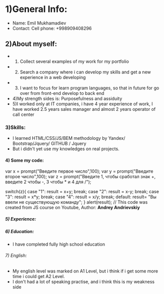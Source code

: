 # 1)General Info:
* Name: Emil Mukhamadiev
* Contact: Cell phone: +998909408296
## 2)About myself: 
* 1) Collect several examples of my work for my portfolio 
* 2) Search a company where i can develop my skills and get a new experience in a web developing 
* 3) I want to focus for learn program languages, so that in future for go over from front-end develop to back end 
* 4)My strength sides is: Purposefulness and assiduity  
* 5)I worked only at IT companies, i have 4 year experience of work, I have worked 2.5 years  sales manager and almost 2 years operator of call center
### 3)Skills:
* I learned HTML/CSS/JS/BEM methodology by Yandex/ Bootstrap/Jquery/ GITHUB / Jquery 
* But i didn't yet use my knowledges on real projects.
#### 4) Some my code:  
var x = prompt("Введите первое число",100);
var y = prompt("Введите второе число",100);
var z = prompt("Введите 1, чтобы сработал знак +, введите 2 чтобы -, 3 чтобы * и 4 для /");


switch(z){
    case "1": result = x+y;
        break;
    case "2": result = x-y;
        break;
    case "3": result = x*y;
        break;
    case "4": result = x/y;
        break;
    default: result= "Вы ввели не существующую команду";
} 
alert(result);
// This code was created from JS course on Youtube, Author: **Andrey Andrievskiy** 
##### 5) Experience:

##### 6) Education: 
 * I have completed fully high school education 
###### 7) English: 
* My english level was marked on A1 Level, but i think if i get some more time i could get A2 Level.
* I don't had a lot of speaking practise, and i think this is my weakness side 
